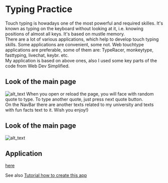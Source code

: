 # Typing Practice
Touch typing is howadays one of the most powerful and required skilles. It's known as typing on the keyboard without looking at it, i.e. knowing positions of almost all keys. It's based on mustle memory.<br>
There are a lot of various applications, which help to develop touch typing skills. Some applications are convenient, some not. Web touchtype applications are preferable, some of them are: TypeRacer, monkeytype, fasttyping, livechat, keybr. etc.<br>
My application is based on above ones, also I used some key parts of the code from Web Dev Simplified.
## Look of the main page
![alt_text](https://github.com/cmirkhad/soloFinalProjectTypingPractice/blob/main/tutorial/webpage.png)
When you open or reload the page, you will face with random quote to type. To type another quote, just press next quote button.<br>
On the NavBar there are another texts related to my university and texts with fun facts text to it. Wish you enjoy!)
## Look of the main page
![alt_text](https://github.com/cmirkhad/soloFinalProjectTypingPractice/blob/main/tutorial/Alatootextsonpage.png)
## Application
[here](https://cmirkhad.github.io/soloFinalProjectTypingPractice/blob/main/main/index.html)
<br>

See also [Tutorial how to create this app](https://github.com/cmirkhad/soloFinalProjectTypingPractice/blob/main/tutorial/CreateTypingPracticeTutorial.md)
